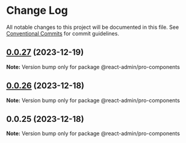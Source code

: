 # Change Log

All notable changes to this project will be documented in this file. See [Conventional Commits](https://conventionalcommits.org) for commit guidelines.

## [0.0.27](https://git.aihuoshi.net/algo_analysis_plat/web/fd-react-admin-components/compare/@react-admin/pro-components@0.0.26...@react-admin/pro-components@0.0.27) (2023-12-19)

**Note:** Version bump only for package @react-admin/pro-components

## [0.0.26](https://git.aihuoshi.net/algo_analysis_plat/web/fd-react-admin-components/compare/@react-admin/pro-components@0.0.25...@react-admin/pro-components@0.0.26) (2023-12-18)

**Note:** Version bump only for package @react-admin/pro-components

## 0.0.25 (2023-12-18)

**Note:** Version bump only for package @react-admin/pro-components
